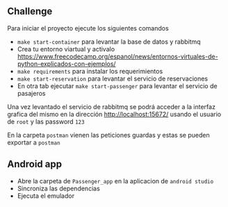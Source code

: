 ## Challenge

Para iniciar el proyecto ejecute los siguientes comandos

* `make start-container` para levantar la base de datos y rabbitmq
* Crea tu entorno viartual y activalo <https://www.freecodecamp.org/espanol/news/entornos-virtuales-de-python-explicados-con-ejemplos/>
* `make requirements` para instalar los requerimientos
* `make start-reservation` para levantar el servicio de reservaciones
* En otra tab ejecutar `make start-passenger` para levantar el servicio de pasajeros

Una vez levantado el servicio de rabbitmq se podrá acceder a la interfaz grafica del mismo en la dirección <http://localhost:15672/> usando el usuario de `root` y las password `123`

En la carpeta `postman` vienen las peticiones guardas y estas se pueden exportar a `postman`

## Android app

* Abre la carpeta de `Passenger_app` en la aplicacion de `android studio`
* Sincroniza las dependencias
* Ejecuta el emulador
